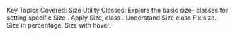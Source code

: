 Key Topics Covered:
Size Utility Classes: Explore the basic size- classes for setting specific Size
.
Apply Size, class .
Understand Size class
 Fix size.
Size in percentage.
Size with hover.